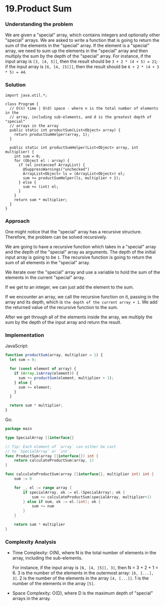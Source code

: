 # 19.Product Sum

### Understanding the problem

We are given a "special" array, which contains integers and optionally other "special" arrays. We are asked to write a function that is going to return the sum of the elements in the "special" array. If the element is a "special" array, we need to sum up the elements in the "special" array and then multiply the sum by the depth of the "special" array. For instance, if the input array is `[3, [4, 5]]`, then the result should be `3 + 2 * (4 + 5) = 21`; if the input array is `[6, [4, [5]]]`, then the result should be `6 + 2 * (4 + 3 * 5) = 44`.

### Solution
```
import java.util.*;

class Program {
  // O(n) time | O(d) space - where n is the total number of elements in the
  // array, including sub-elements, and d is the greatest depth of "special"
  // arrays in the array
  public static int productSum(List<Object> array) {
    return productSumHelper(array, 1);
  }

  public static int productSumHelper(List<Object> array, int multiplier) {
    int sum = 0;
    for (Object el : array) {
      if (el instanceof ArrayList) {
        @SuppressWarnings("unchecked")
        ArrayList<Object> ls = (ArrayList<Object>) el;
        sum += productSumHelper(ls, multiplier + 1);
      } else {
        sum += (int) el;
      }
    }
    return sum * multiplier;
  }
}
```

### Approach

One might notice that the "special" array has a recursive structure. Therefore, the problem can be solved recursively.

We are going to have a recursive function which takes in a "special" array and the depth of the "special" array as arguments. The depth of the initial input array is going to be `1`. The recursive function is going to return the sum of all elements in the "special" array.

We iterate over the "special" array and use a variable to hold the sum of the elements in the current "special" array.

If we get to an integer, we can just add the element to the sum.

If we encounter an array, we call the recursive function on it, passing in the array and its depth, which is `the depth of the current array + 1`. We add the returned value of the recursive function to the sum.

After we get through all of the elements inside the array, we multiply the sum by the depth of the input array and return the result.

### Implementation

JavaScript:

```js
function productSum(array, multiplier = 1) {
  let sum = 0;

  for (const element of array) {
    if (Array.isArray(element)) {
      sum += productSum(element, multiplier + 1);
    } else {
      sum += element;
    }
  }

  return sum * multiplier;
}
```

Go:

```go
package main

type SpecialArray []interface{}

// Tip: Each element of `array` can either be cast
// to `SpecialArray` or `int`.
func ProductSum(array []interface{}) int {
	return calculateProductSum(array, 1)
}

func calculateProductSum(array []interface{}, multiplier int) int {
	sum := 0

	for _, el := range array {
		if specialArray, ok := el.(SpecialArray); ok {
			sum += calculateProductSum(specialArray, multiplier+1)
		} else if num, ok := el.(int); ok {
			sum += num
		}
	}

	return sum * multiplier
}
```

### Complexity Analysis

- Time Complexity: O(N), where N is the total number of elements in the array, including the sub-elements.

  For instance, if the input array is `[6, [4, [5]], 3]`, then N = 3 + 2 + 1 = 6. 3 is the number of the elements in the outermost array: `[6, [...], 3]`. 2 is the number of the elements in the array `[4, [...]]`. 1 is the number of the elements in the array `[5]`.

- Space Complexity: O(D), where D is the maximum depth of "special" arrays in the array.
